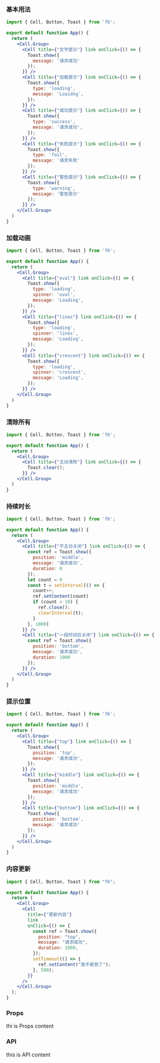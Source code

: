 <div class="block-panel">
      <script>var code =`import { Cell, Button, Toast } from 'f6';

export default function App() {
  return (
    <Cell.Group>
      <Cell title={"文字提示"} link onClick={() => {
        Toast.show({
          message: '请求成功'
        });
      }} />
      <Cell title={"加载提示"} link onClick={() => {
        Toast.show({
          type: 'loading',
          message: 'Loaidng',
        });
      }} />
      <Cell title={"成功提示"} link onClick={() => {
        Toast.show({
          type: 'success',
          message: '请求成功',
        });
      }} />
      <Cell title={"失败提示"} link onClick={() => {
        Toast.show({
          type: 'fail',
          message: '请求失败'
        });
      }} />
      <Cell title={"警告提示"} link onClick={() => {
        Toast.show({
          type: 'warning',
          message: '警告提示'
        });
      }} />
    </Cell.Group>
  )
}
`; console.log(code)</script>
      <h3>基本用法</h3>

```jsx
import { Cell, Button, Toast } from 'f6';

export default function App() {
  return (
    <Cell.Group>
      <Cell title={"文字提示"} link onClick={() => {
        Toast.show({
          message: '请求成功'
        });
      }} />
      <Cell title={"加载提示"} link onClick={() => {
        Toast.show({
          type: 'loading',
          message: 'Loaidng',
        });
      }} />
      <Cell title={"成功提示"} link onClick={() => {
        Toast.show({
          type: 'success',
          message: '请求成功',
        });
      }} />
      <Cell title={"失败提示"} link onClick={() => {
        Toast.show({
          type: 'fail',
          message: '请求失败'
        });
      }} />
      <Cell title={"警告提示"} link onClick={() => {
        Toast.show({
          type: 'warning',
          message: '警告提示'
        });
      }} />
    </Cell.Group>
  )
}
```
</div>

<div class="block-panel">
      <script>var code =`import { Cell, Button, Toast } from 'f6';

export default function App() {
  return (
    <Cell.Group>
      <Cell title={"oval"} link onClick={() => {
        Toast.show({
          type: 'loading',
          spinner: 'oval',
          message: 'Loading',
        });
      }} />
      <Cell title={"lines"} link onClick={() => {
        Toast.show({
          type: 'loading',
          spinner: 'lines',
          message: 'Loading',
        });
      }} />
      <Cell title={"crescent"} link onClick={() => {
        Toast.show({
          type: 'loading',
          spinner: 'crescent',
          message: 'Loading',
        });
      }} />
    </Cell.Group>
  )
}
`; console.log(code)</script>
      <h3>加载动画</h3>

```jsx
import { Cell, Button, Toast } from 'f6';

export default function App() {
  return (
    <Cell.Group>
      <Cell title={"oval"} link onClick={() => {
        Toast.show({
          type: 'loading',
          spinner: 'oval',
          message: 'Loading',
        });
      }} />
      <Cell title={"lines"} link onClick={() => {
        Toast.show({
          type: 'loading',
          spinner: 'lines',
          message: 'Loading',
        });
      }} />
      <Cell title={"crescent"} link onClick={() => {
        Toast.show({
          type: 'loading',
          spinner: 'crescent',
          message: 'Loading',
        });
      }} />
    </Cell.Group>
  )
}
```
</div>

<div class="block-panel">
      <script>var code =`import { Cell, Button, Toast } from 'f6';

export default function App() {
  return (
    <Cell.Group>
      <Cell title={"主动清除"} link onClick={() => {
        Toast.clear();
      }} />
    </Cell.Group>
  )
}
`; console.log(code)</script>
      <h3>清除所有</h3>

```jsx
import { Cell, Button, Toast } from 'f6';

export default function App() {
  return (
    <Cell.Group>
      <Cell title={"主动清除"} link onClick={() => {
        Toast.clear();
      }} />
    </Cell.Group>
  )
}
```
</div>

<div class="block-panel">
      <script>var code =`import { Cell, Button, Toast } from 'f6';

export default function App() {
  return (
    <Cell.Group>
      <Cell title={"不主动关闭"} link onClick={() => {
        const ref = Toast.show({
          position: 'middle',
          message: '请求成功',
          duration: 0
        });
        let count = 0
        const t = setInterval(() => {
          count++;
          ref.setContent(count)
          if (count > 10) {
            ref.close();
            clearInterval(t);
          }
        }, 1000)
      }} />
      <Cell title={"一段时间后关闭"} link onClick={() => {
        const ref = Toast.show({
          position: 'bottom',
          message: '请求成功',
          duration: 1000
        });
      }} />
    </Cell.Group>
  )
}
`; console.log(code)</script>
      <h3>持续时长</h3>

```jsx
import { Cell, Button, Toast } from 'f6';

export default function App() {
  return (
    <Cell.Group>
      <Cell title={"不主动关闭"} link onClick={() => {
        const ref = Toast.show({
          position: 'middle',
          message: '请求成功',
          duration: 0
        });
        let count = 0
        const t = setInterval(() => {
          count++;
          ref.setContent(count)
          if (count > 10) {
            ref.close();
            clearInterval(t);
          }
        }, 1000)
      }} />
      <Cell title={"一段时间后关闭"} link onClick={() => {
        const ref = Toast.show({
          position: 'bottom',
          message: '请求成功',
          duration: 1000
        });
      }} />
    </Cell.Group>
  )
}
```
</div>

<div class="block-panel">
      <script>var code =`import { Cell, Button, Toast } from 'f6';

export default function App() {
  return (
    <Cell.Group>
      <Cell title={"top"} link onClick={() => {
        Toast.show({
          position: 'top',
          message: '请求成功',
        });
      }} />
      <Cell title={"middle"} link onClick={() => {
        Toast.show({
          position: 'middle',
          message: '请求成功'
        });
      }} />
      <Cell title={"bottom"} link onClick={() => {
        Toast.show({
          position: 'bottom',
          message: '请求成功'
        });
      }} />
    </Cell.Group>
  )
}
`; console.log(code)</script>
      <h3>提示位置</h3>

```jsx
import { Cell, Button, Toast } from 'f6';

export default function App() {
  return (
    <Cell.Group>
      <Cell title={"top"} link onClick={() => {
        Toast.show({
          position: 'top',
          message: '请求成功',
        });
      }} />
      <Cell title={"middle"} link onClick={() => {
        Toast.show({
          position: 'middle',
          message: '请求成功'
        });
      }} />
      <Cell title={"bottom"} link onClick={() => {
        Toast.show({
          position: 'bottom',
          message: '请求成功'
        });
      }} />
    </Cell.Group>
  )
}
```
</div>

<div class="block-panel">
      <script>var code =`import { Cell, Button, Toast } from "f6";

export default function App() {
  return (
    <Cell.Group>
      <Cell
        title={"更新内容"}
        link
        onClick={() => {
          const ref = Toast.show({
            position: "top",
            message: "请求成功",
            duration: 1000,
          });
          setTimeout(() => {
            ref.setContent("我不是我了");
          }, 500);
        }}
      />
    </Cell.Group>
  );
}
`; console.log(code)</script>
      <h3>内容更新</h3>

```jsx
import { Cell, Button, Toast } from "f6";

export default function App() {
  return (
    <Cell.Group>
      <Cell
        title={"更新内容"}
        link
        onClick={() => {
          const ref = Toast.show({
            position: "top",
            message: "请求成功",
            duration: 1000,
          });
          setTimeout(() => {
            ref.setContent("我不是我了");
          }, 500);
        }}
      />
    </Cell.Group>
  );
}
```
</div>

### Props

thi is Props content

### API

this is API content